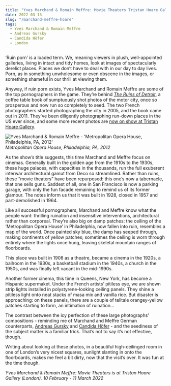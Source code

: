 ```yaml
---
title: "Yves Marchand & Romain Meffre: Movie Theaters Tristan Hoare Gallery"
date: 2022-03-13
slug: "/marchand-meffre-hoare"
tags:
  - Yves Marchand & Romain Meffre
  - Andreas Gursky
  - Candida Höfer
  - London
---
```


‘Ruin porn’ is a loaded term. We, meaning viewers in plush, well-appointed galleries, living in intact and tidy homes, look at images of spectacularly derelict places. Places we don’t have to deal with in our day to day lives. Porn, as in something unwholesome or even obscene in the images, or something shameful in our thrill at viewing them.

Anyway, if ruin porn exists, Yves Marchand and Romain Meffre are some of the top pornographers in the game. They’re behind *[The Ruins of Detroit](https://www.theguardian.com/artanddesign/2011/jan/02/detroit-ruins-marchand-meffre-photographs-ohagan)*, a coffee table book of sumptuously shot photos of the motor city, once so prosperous and now run so completely to seed. The two French photographers started photographing the city in 2005, and the book came out in 2011. They've been diligently photographing run-down places in the US ever since, and some more recent photos are [now on show at Tristan Hoare Gallery](https://tristanhoaregallery.co.uk/exhibitions/48-movie-theaters-yves-marchand-romain-meffre/overview/).

![Yves Marchand & Romain Meffre - 'Metropolitan Opera House, Philadelphia, PA, 2012'](2022-03-13-marchand-meffre-hoare/marchand-meffre-hoare-1.jpeg)
*Metropolitan Opera House, Philadelphia, PA, 2012*

As the show’s title suggests, this time Marchand and Meffre focus on cinemas. Generally built in the golden age from the 1910s to the 1930s, these huge palaces, with capacities in the thousands, run the full exuberent interwar architectural gamut from Deco so streamlined. Rather than ruins, these “movie theaters” have been repurposed: this one’s now a tabernacle, that one sells guns. Saddest of all, one in San Francisco is now a parking garage, with only the fun facade remaining to remind us of its former glamour. The notes inform us that it was built in 1928, closed in 1957 and part-demolished in 1964.

Like all successful pornographers, Marchand and Meffre know what the people want: thrilling ruination and insensitive interventions, architectural rather than corporeal. They’re also big on damp patches: the ceiling of the ‘Metropolitan Opera House’ in Philadelphia, now fallen into ruin, resembles a map of the world. Once painted sky blue, the damp has seeped through, making continents of yellow patches; sometimes the ceiling is worn through entirely where the lights once hung, leaving skeletal mountain ranges of floorboards.

This place was built in 1908 as a theatre, became a cinema in the 1920s, a ballroom in the 1930s, a basketball stadium in the 1940s, a church in the 1950s, and was finally left vacant in the mid-1990s.

Another former cinema, this time in Queens, New York, has become a Hispanic supermaket. Under the French artists’ pitiless eye, we are shown strip lights installed in polystyrene-looking ceiling panels. They shine a pitiless light onto neat stacks of masa mix and vanilla rice. But disaster is approaching: on these panels, there are a couple of telltale orangey-yellow patches starting to form, an intimation of ruination…

The contrast between the icy perfection of these large photographs’ compositions - reminding me of Marchand and Meffre German counterparts, [Andreas Gursky](/gursky-hayward) and [Candida Höfer](/hofer-brown) - and the seediness of the subject matter is a familiar trick. That’s not to  say it’s not effective, though.

Writing about looking at these photos, in a beautiful high-ceilinged room in one of London’s very nicest squares, sunlight slanting in onto the floorboards, makes me feel a bit dirty, now that the visit’s over. It was fun at the time though.

*Yves Marchand & Romain Meffre: Movie Theaters is at Tristan Hoare Gallery (London). 10 February - 11 March 2022*
